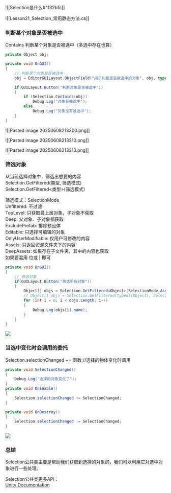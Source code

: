 ![[Selection是什么#^f32bfc]]

![[Lesson21_Selection_常用静态方法.cs]]

### 判断某个对象是否被选中
Contains 判断某个对象是否被选中（多选中存在也算）
```cs
private Object obj;

private void OnGUI()
{
    // 判断某个对象是否被选中
    obj = EditorGUILayout.ObjectField("用于判断是否被选中的对象", obj, typeof(GameObject), true);

    if(GUILayout.Button("判断对象是否被选中"))
    {
        if (Selection.Contains(obj))
            Debug.Log("对象有被选中");
        else
            Debug.Log("对象没有被选中");
    }
}
```

![[Pasted image 20250608213300.png]]

![[Pasted image 20250608213310.png]]

![[Pasted image 20250608213313.png]]

### 筛选对象
从当前选择对象中，筛选出想要的内容  
Selection.GetFiltered(类型, 筛选模式)  
Selection.GetFiltered<类型>(筛选模式)

筛选模式：SelectionMode  
Unfiltered: 不过滤  
TopLevel: 只获取最上层对象，子对象不获取  
Deep: 父对象、子对象都获取  
ExcludePrefab: 排除预设体  
Editable: 只选择可编辑的对象  
OnlyUserModifiable: 仅用户可修改的内容  
Assets: 只返回资源文件夹下的内容  
DeepAssets: 如果存在子文件夹，其中的内容也获取  
如果要混用 位或 | 即可
```cs
private void OnGUI()
{
    // 筛选对象
    if(GUILayout.Button("筛选所有对象"))
    {
        Object[] objs = Selection.GetFiltered<Object>(SelectionMode.Assets | SelectionMode.DeepAssets);
        // Object[] objs = Selection.GetFiltered(typeof(Object), SelectionMode.Assets | SelectionMode.DeepAssets);
        for (int i = 0; i < objs.Length; i++)
        {
            Debug.Log(objs[i].name);
        }
    }
}
```

![](https://linwentao785293209.github.io/images/%E7%BC%96%E8%BE%91%E5%99%A8%E6%8B%93%E5%B1%95/Unity/%E5%8E%9F%E7%94%9F%E7%BC%96%E8%BE%91%E5%99%A8%E6%8B%93%E5%B1%95/01.%E5%8E%9F%E7%94%9F%E7%BC%96%E8%BE%91%E5%99%A8%E6%8B%93%E5%B1%95%E5%9F%BA%E7%A1%80%E7%9F%A5%E8%AF%86/21.Selection-%E5%B8%B8%E7%94%A8%E9%9D%99%E6%80%81%E6%96%B9%E6%B3%95/4.png)
### 当选中变化时会调用的委托
Selection.selectionChanged += 函数;//选择的物体变化时调用
```cs
private void SelectionChanged()
{
    Debug.Log("选择的对象变化了");
}
private void OnEnable()
{
    Selection.selectionChanged += SelectionChanged;
}

private void OnDestroy()
{
    Selection.selectionChanged -= SelectionChanged;
}
```

![](https://linwentao785293209.github.io/images/%E7%BC%96%E8%BE%91%E5%99%A8%E6%8B%93%E5%B1%95/Unity/%E5%8E%9F%E7%94%9F%E7%BC%96%E8%BE%91%E5%99%A8%E6%8B%93%E5%B1%95/01.%E5%8E%9F%E7%94%9F%E7%BC%96%E8%BE%91%E5%99%A8%E6%8B%93%E5%B1%95%E5%9F%BA%E7%A1%80%E7%9F%A5%E8%AF%86/21.Selection-%E5%B8%B8%E7%94%A8%E9%9D%99%E6%80%81%E6%96%B9%E6%B3%95/5.png)

### 总结
Selection公共类主要是帮助我们获取到选择的对象的，我们可以利用它对选中对象进行一些处理。

Selection公共类更多API：  
[Unity Documentation](https://docs.unity.cn/cn/2022.1/ScriptReference/Selection.html)